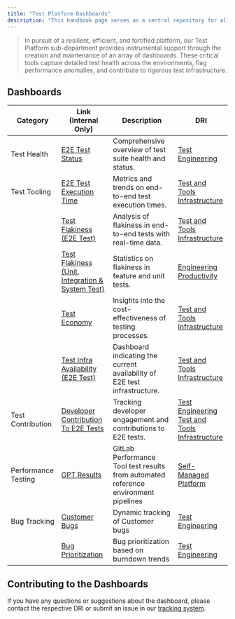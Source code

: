 ```yaml
---
title: "Test Platform Dashboards"
description: "This handbook page serves as a central repository for all our Test Platform dashboard details"
---
```


> In pursuit of a resilient, efficient, and fortified platform, our Test Platform sub-department provides instrumental support through the creation and maintenance of an array of dashboards. These critical tools capture detailed test health across the environments, flag performance anomalies, and contribute to rigorous test infrastructure. 

## Dashboards

| Category                | Link (Internal Only)                                | Description                                                   | DRI              |
|-------------------------|--------------------------------------|---------------------------------------------------------------|------------------|
| Test Health             | [E2E Test Status](https://dashboards.quality.gitlab.net/d/tR_SmBDVk/main-runs)                             | Comprehensive overview of test suite health and status.       | [Test Engineering](test-engineering-team)       |
| Test Tooling            | [E2E Test Execution Time](https://10az.online.tableau.com/#/site/gitlab/views/E2ETestRuntimes_17111139395120/E2Etestruntimemetrics/58847ec0-78b4-4d7c-aa30-e1db9fe87e22/aac170e4-8270-4cf7-89b3-4b9a7d32e10d) | Metrics and trends on end-to-end test execution times.        | [Test and Tools Infrastructure](test-and-tools-infrastructure-team)      |
|                         | [Test Flakiness (E2E Test)](https://dashboards.quality.gitlab.net/d/edgcentzu45q8b/test-stability-by-group?orgId=1&var-run_type=nightly&var-stage=All&var-product_group=All&from=now-14d&to=now) | Analysis of flakiness in end-to-end tests with real-time data. |        [Test and Tools Infrastructure](test-and-tools-infrastructure-team)         |
|                         | [Test Flakiness (Unit, Integration & System Test)](https://10az.online.tableau.com/#/site/gitlab/workbooks/2283052/views) | Statistics on flakiness in feature and unit tests.            |    [Engineering Productivity](../engineering-productivity)             |
|                         | [Test Economy](https://10az.online.tableau.com/#/site/gitlab/views/DRAFTTestEconomyMetrics/TestEconomyMetricsDashboard?:iid=3) | Insights into the cost-effectiveness of testing processes.    | [Test and Tools Infrastructure](test-and-tools-infrastructure-team)                |
|                         | [Test Infra Availability (E2E Test)](https://dashboards.gitlab.net/d/ci-runners-incident-runner-manager/ci-runners3a-incident-support3a-runner-manager?orgId=1&var-PROMETHEUS_DS=PA258B30F88C30650&var-environment=gprd&var-stage=main&var-type=qa-runners&var-shard=All&var-runner_manager=All&var-project_jobs_running=All&var-runner_job_failure_reason=All&from=1713952860000&to=1713963719999&viewPanel=11) | Dashboard indicating the current availability of E2E test infrastructure. |      [Test and Tools Infrastructure](test-and-tools-infrastructure-team)            |
| Test Contribution       | [Developer Contribution To E2E Tests](https://10az.online.tableau.com/#/site/gitlab/views/TestPlatformDeveloperContributionDashboard/TestPlatformDeveloperContributionDashboard?:iid=2) | Tracking developer engagement and contributions to E2E tests. | [Test Engineering](test-engineering-team) <br> [Test and Tools Infrastructure](test-and-tools-infrastructure-team)  |
| Performance Testing     | [GPT Results](https://gitlab.com/gitlab-org/quality/performance/-/wikis/home)                             | GitLab Performance Tool test results from automated reference environment pipelines         | [Self-Managed Platform](self-managed-platform-team)   |
| Bug Tracking            | [Customer Bugs](https://10az.online.tableau.com/#/site/gitlab/views/OpenBugAgeOBA/CustomerBugsDashboard?:iid=1) | Dynamic tracking of Customer bugs            | [Test Engineering](test-engineering-team) |
|                         | [Bug Prioritization](https://10az.online.tableau.com/#/site/gitlab/views/OpenBugAgeOBA/BugPrioritizationDashboard?:iid=1) | Bug prioritization based on burndown trends | [Test Engineering](test-engineering-team) |


## Contributing to the Dashboards

If you have any questions or suggestions about the dashboard, please contact the respective DRI or submit an issue in our [tracking system](https://gitlab.com/gitlab-org/quality/quality-engineering/team-tasks/-/issues/new).
